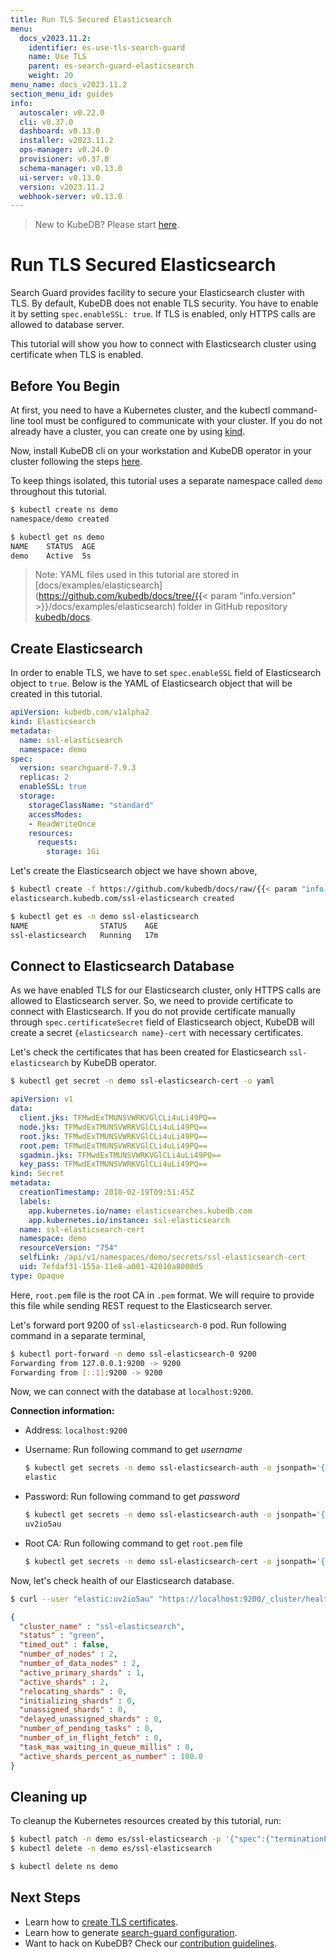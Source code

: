 ```yaml
---
title: Run TLS Secured Elasticsearch
menu:
  docs_v2023.11.2:
    identifier: es-use-tls-search-guard
    name: Use TLS
    parent: es-search-guard-elasticsearch
    weight: 20
menu_name: docs_v2023.11.2
section_menu_id: guides
info:
  autoscaler: v0.22.0
  cli: v0.37.0
  dashboard: v0.13.0
  installer: v2023.11.2
  ops-manager: v0.24.0
  provisioner: v0.37.0
  schema-manager: v0.13.0
  ui-server: v0.13.0
  version: v2023.11.2
  webhook-server: v0.13.0
---
```


> New to KubeDB? Please start [here](/docs/v2023.11.2/README).

# Run TLS Secured Elasticsearch

Search Guard provides facility to secure your Elasticsearch cluster with TLS. By default, KubeDB does not enable TLS security. You have to enable it by setting `spec.enableSSL: true`. If TLS is enabled, only HTTPS calls are allowed to database server.

This tutorial will show you how to connect with Elasticsearch cluster using certificate when TLS is enabled.

## Before You Begin

At first, you need to have a Kubernetes cluster, and the kubectl command-line tool must be configured to communicate with your cluster. If you do not already have a cluster, you can create one by using [kind](https://kind.sigs.k8s.io/docs/user/quick-start/).

Now, install KubeDB cli on your workstation and KubeDB operator in your cluster following the steps [here](/docs/v2023.11.2/setup/README).

To keep things isolated, this tutorial uses a separate namespace called `demo` throughout this tutorial.

```bash
$ kubectl create ns demo
namespace/demo created

$ kubectl get ns demo
NAME    STATUS  AGE
demo    Active  5s
```

> Note: YAML files used in this tutorial are stored in [docs/examples/elasticsearch](https://github.com/kubedb/docs/tree/{{< param "info.version" >}}/docs/examples/elasticsearch) folder in GitHub repository [kubedb/docs](https://github.com/kubedb/docs).

## Create Elasticsearch

In order to enable TLS, we have to set `spec.enableSSL` field of Elasticsearch object to `true`. Below is the YAML of Elasticsearch object that will be created in this tutorial.

```yaml
apiVersion: kubedb.com/v1alpha2
kind: Elasticsearch
metadata:
  name: ssl-elasticsearch
  namespace: demo
spec:
  version: searchguard-7.9.3
  replicas: 2
  enableSSL: true
  storage:
    storageClassName: "standard"
    accessModes:
    - ReadWriteOnce
    resources:
      requests:
        storage: 1Gi
```

Let's create the Elasticsearch object we have shown above,

```bash
$ kubectl create -f https://github.com/kubedb/docs/raw/{{< param "info.version" >}}/docs/examples/elasticsearch/search-guard/ssl-elasticsearch.yaml
elasticsearch.kubedb.com/ssl-elasticsearch created
```

```bash
$ kubectl get es -n demo ssl-elasticsearch
NAME                STATUS    AGE
ssl-elasticsearch   Running   17m
```

## Connect to Elasticsearch Database

As we have enabled TLS for our Elasticsearch cluster, only HTTPS calls are allowed to Elasticsearch server. So, we need to provide certificate to connect with Elasticsearch. If you do not provide certificate manually through `spec.certificateSecret` field of Elasticsearch object, KubeDB will create a secret `{elasticsearch name}-cert` with necessary certificates.

Let's check the certificates that has been created for Elasticsearch `ssl-elasticsearch` by KubeDB operator.

```bash
$ kubectl get secret -n demo ssl-elasticsearch-cert -o yaml
```

```yaml
apiVersion: v1
data:
  client.jks: TFMwdExTMUNSVWRKVGlCLi4uLi49PQ==
  node.jks: TFMwdExTMUNSVWRKVGlCLi4uLi49PQ==
  root.jks: TFMwdExTMUNSVWRKVGlCLi4uLi49PQ==
  root.pem: TFMwdExTMUNSVWRKVGlCLi4uLi49PQ==
  sgadmin.jks: TFMwdExTMUNSVWRKVGlCLi4uLi49PQ==
  key_pass: TFMwdExTMUNSVWRKVGlCLi4uLi49PQ==
kind: Secret
metadata:
  creationTimestamp: 2018-02-19T09:51:45Z
  labels:
    app.kubernetes.io/name: elasticsearches.kubedb.com
    app.kubernetes.io/instance: ssl-elasticsearch
  name: ssl-elasticsearch-cert
  namespace: demo
  resourceVersion: "754"
  selfLink: /api/v1/namespaces/demo/secrets/ssl-elasticsearch-cert
  uid: 7efdaf31-155a-11e8-a001-42010a8000d5
type: Opaque
```

Here, `root.pem` file is the root CA in `.pem` format. We will require to provide this file while sending REST request to the Elasticsearch server.

Let's forward port 9200 of `ssl-elasticsearch-0` pod. Run following command in a separate terminal,

```bash
$ kubectl port-forward -n demo ssl-elasticsearch-0 9200
Forwarding from 127.0.0.1:9200 -> 9200
Forwarding from [::1]:9200 -> 9200
```

Now, we can connect with the database at `localhost:9200`.

**Connection information:**

- Address: `localhost:9200`
- Username: Run following command to get *username*

  ```bash
  $ kubectl get secrets -n demo ssl-elasticsearch-auth -o jsonpath='{.data.\ADMIN_USERNAME}' | base64 -d
  elastic
  ```

- Password: Run following command to get *password*

  ```bash
  $ kubectl get secrets -n demo ssl-elasticsearch-auth -o jsonpath='{.data.\ADMIN_PASSWORD}' | base64 -d
  uv2io5au
  ```

- Root CA: Run following command to get `root.pem` file
  
  ```bash
  $ kubectl get secrets -n demo ssl-elasticsearch-cert -o jsonpath='{.data.\root\.pem}' | base64 --decode > root.pem
  ```

Now, let's check health of our Elasticsearch database.

```bash
$ curl --user "elastic:uv2io5au" "https://localhost:9200/_cluster/health?pretty" --cacert root.pem
```

```json
{
  "cluster_name" : "ssl-elasticsearch",
  "status" : "green",
  "timed_out" : false,
  "number_of_nodes" : 2,
  "number_of_data_nodes" : 2,
  "active_primary_shards" : 1,
  "active_shards" : 2,
  "relocating_shards" : 0,
  "initializing_shards" : 0,
  "unassigned_shards" : 0,
  "delayed_unassigned_shards" : 0,
  "number_of_pending_tasks" : 0,
  "number_of_in_flight_fetch" : 0,
  "task_max_waiting_in_queue_millis" : 0,
  "active_shards_percent_as_number" : 100.0
}
```

## Cleaning up

To cleanup the Kubernetes resources created by this tutorial, run:

```bash
$ kubectl patch -n demo es/ssl-elasticsearch -p '{"spec":{"terminationPolicy":"WipeOut"}}' --type="merge"
$ kubectl delete -n demo es/ssl-elasticsearch

$ kubectl delete ns demo
```

## Next Steps

- Learn how to [create TLS certificates](/docs/v2023.11.2/guides/elasticsearch/plugins/search-guard/issue-certificate).
- Learn how to generate [search-guard configuration](/docs/v2023.11.2/guides/elasticsearch/plugins/search-guard/configuration).
- Want to hack on KubeDB? Check our [contribution guidelines](/docs/v2023.11.2/CONTRIBUTING).
